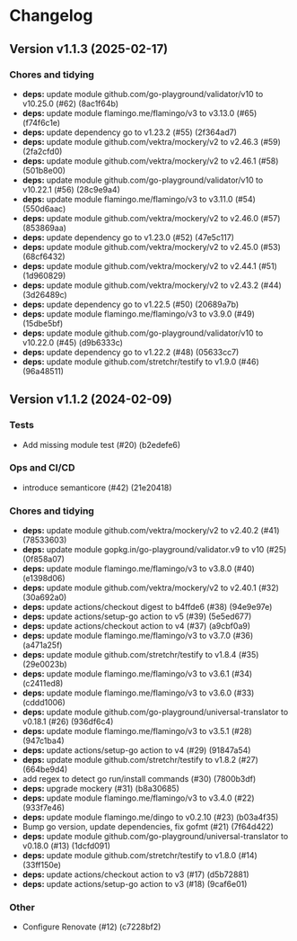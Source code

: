 # Changelog

## Version v1.1.3 (2025-02-17)

### Chores and tidying

- **deps:** update module github.com/go-playground/validator/v10 to v10.25.0 (#62) (8ac1f64b)
- **deps:** update module flamingo.me/flamingo/v3 to v3.13.0 (#65) (f74f6c1e)
- **deps:** update dependency go to v1.23.2 (#55) (2f364ad7)
- **deps:** update module github.com/vektra/mockery/v2 to v2.46.3 (#59) (2fa2cfd0)
- **deps:** update module github.com/vektra/mockery/v2 to v2.46.1 (#58) (501b8e00)
- **deps:** update module github.com/go-playground/validator/v10 to v10.22.1 (#56) (28c9e9a4)
- **deps:** update module flamingo.me/flamingo/v3 to v3.11.0 (#54) (550d6aac)
- **deps:** update module github.com/vektra/mockery/v2 to v2.46.0 (#57) (853869aa)
- **deps:** update dependency go to v1.23.0 (#52) (47e5c117)
- **deps:** update module github.com/vektra/mockery/v2 to v2.45.0 (#53) (68cf6432)
- **deps:** update module github.com/vektra/mockery/v2 to v2.44.1 (#51) (1d960829)
- **deps:** update module github.com/vektra/mockery/v2 to v2.43.2 (#44) (3d26489c)
- **deps:** update dependency go to v1.22.5 (#50) (20689a7b)
- **deps:** update module flamingo.me/flamingo/v3 to v3.9.0 (#49) (15dbe5bf)
- **deps:** update module github.com/go-playground/validator/v10 to v10.22.0 (#45) (d9b6333c)
- **deps:** update dependency go to v1.22.2 (#48) (05633cc7)
- **deps:** update module github.com/stretchr/testify to v1.9.0 (#46) (96a48511)

## Version v1.1.2 (2024-02-09)

### Tests

- Add missing module test (#20) (b2edefe6)

### Ops and CI/CD

- introduce semanticore (#42) (21e20418)

### Chores and tidying

- **deps:** update module github.com/vektra/mockery/v2 to v2.40.2 (#41) (78533603)
- **deps:** update module gopkg.in/go-playground/validator.v9 to v10 (#25) (0f858a07)
- **deps:** update module flamingo.me/flamingo/v3 to v3.8.0 (#40) (e1398d06)
- **deps:** update module github.com/vektra/mockery/v2 to v2.40.1 (#32) (30a692a0)
- **deps:** update actions/checkout digest to b4ffde6 (#38) (94e9e97e)
- **deps:** update actions/setup-go action to v5 (#39) (5e5ed677)
- **deps:** update actions/checkout action to v4 (#37) (a9cbf0a9)
- **deps:** update module flamingo.me/flamingo/v3 to v3.7.0 (#36) (a471a25f)
- **deps:** update module github.com/stretchr/testify to v1.8.4 (#35) (29e0023b)
- **deps:** update module flamingo.me/flamingo/v3 to v3.6.1 (#34) (c2411ed8)
- **deps:** update module flamingo.me/flamingo/v3 to v3.6.0 (#33) (cddd1006)
- **deps:** update module github.com/go-playground/universal-translator to v0.18.1 (#26) (936df6c4)
- **deps:** update module flamingo.me/flamingo/v3 to v3.5.1 (#28) (947c1ba4)
- **deps:** update actions/setup-go action to v4 (#29) (91847a54)
- **deps:** update module github.com/stretchr/testify to v1.8.2 (#27) (664be9d4)
- add regex to detect go run/install commands (#30) (7800b3df)
- **deps:** upgrade mockery (#31) (b8a30685)
- **deps:** update module flamingo.me/flamingo/v3 to v3.4.0 (#22) (933f7e46)
- **deps:** update module flamingo.me/dingo to v0.2.10 (#23) (b03a4f35)
- Bump go version, update dependencies, fix gofmt (#21) (7f64d422)
- **deps:** update module github.com/go-playground/universal-translator to v0.18.0 (#13) (1dcfd091)
- **deps:** update module github.com/stretchr/testify to v1.8.0 (#14) (33ff150e)
- **deps:** update actions/checkout action to v3 (#17) (d5b72881)
- **deps:** update actions/setup-go action to v3 (#18) (9caf6e01)

### Other

- Configure Renovate (#12) (c7228bf2)


